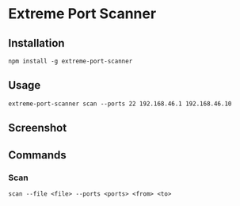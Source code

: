 # Extreme Port Scanner

## Installation

`npm install -g extreme-port-scanner`

## Usage

`extreme-port-scanner scan --ports 22 192.168.46.1 192.168.46.10`

## Screenshot

## Commands

### Scan

`scan --file <file> --ports <ports> <from> <to>`
